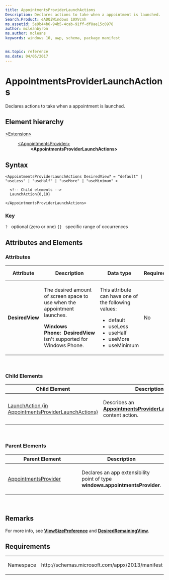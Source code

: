 ```yaml
---
title: AppointmentsProviderLaunchActions
Description: Declares actions to take when a appointment is launched.
Search.Product: eADQiWindows 10XVcnh
ms.assetid: 5e9b44b6-94b5-4cab-91ff-df8ae15c0978
author: mcleanbyron
ms.author: mcleans
keywords: windows 10, uwp, schema, package manifest


ms.topic: reference
ms.date: 04/05/2017
---
```


# AppointmentsProviderLaunchActions




Declares actions to take when a appointment is launched.

## Element hierarchy

<dl>
<dt><a href="element-extension.md">&lt;Extension&gt;</a></dt>
<dd>
<dl>
<dt><a href="element-appointmentsprovider.md">&lt;AppointmentsProvider&gt;</a></dt>
<dd><b>&lt;AppointmentsProviderLaunchActions&gt;</b></dd>
</dl>
</dd>
</dl>

## Syntax

``` syntax
<AppointmentsProviderLaunchActions DesiredView? = "default" | "useLess" | "useHalf" | "useMore" | "useMinimum" >

  <!-- Child elements -->
  LaunchAction{0,10}

</AppointmentsProviderLaunchActions>
```

### Key

`?`   optional (zero or one)
`{}`   specific range of occurrences
## Attributes and Elements


### Attributes

<table>
<colgroup>
<col width="20%" />
<col width="20%" />
<col width="20%" />
<col width="20%" />
<col width="20%" />
</colgroup>
<thead>
<tr class="header">
<th>Attribute</th>
<th>Description</th>
<th>Data type</th>
<th>Required</th>
<th>Default value</th>
</tr>
</thead>
<tbody>
<tr class="odd">
<td><strong>DesiredView</strong></td>
<td><p>The desired amount of screen space to use when the appointment launches.</p>
<p><strong>Windows Phone:  DesiredView</strong> isn't supported for Windows Phone.</p></td>
<td><p>This attribute can have one of the following values:</p>
<ul>
<li>default</li>
<li>useLess</li>
<li>useHalf</li>
<li>useMore</li>
<li>useMinimum</li>
</ul></td>
<td>No</td>
<td></td>
</tr>
</tbody>
</table>

 

### Child Elements

<table>
<colgroup>
<col width="50%" />
<col width="50%" />
</colgroup>
<thead>
<tr class="header">
<th>Child Element</th>
<th>Description</th>
</tr>
</thead>
<tbody>
<tr class="odd">
<td><a href="element-1-launchaction.md">LaunchAction (in AppointmentsProviderLaunchActions)</a> </td>
<td><p>Describes an <a href="element-appointmentsproviderlaunchactions.md"><strong>AppointmentsProviderLaunchActions</strong></a>  content action.</p></td>
</tr>
</tbody>
</table>

 

### Parent Elements

<table>
<colgroup>
<col width="50%" />
<col width="50%" />
</colgroup>
<thead>
<tr class="header">
<th>Parent Element</th>
<th>Description</th>
</tr>
</thead>
<tbody>
<tr class="odd">
<td><a href="element-appointmentsprovider.md">AppointmentsProvider</a> </td>
<td><p>Declares an app extensibility point of type <strong>windows.appointmentsProvider</strong>.</p></td>
</tr>
</tbody>
</table>

 

## Remarks

For more info, see [**ViewSizePreference**](https://msdn.microsoft.com/library/windows/apps/dn281132) and [**DesiredRemainingView**](https://msdn.microsoft.com/library/windows/apps/dn298314).

## Requirements

<table>
<colgroup>
<col width="50%" />
<col width="50%" />
</colgroup>
<tbody>
<tr class="odd">
<td><p>Namespace</p></td>
<td><p>http://schemas.microsoft.com/appx/2013/manifest</p></td>
</tr>
</tbody>
</table>

 

 



